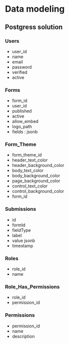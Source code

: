 # Data modeling

## Postgress solution

### Users

- user_id
- name
- email
- password
- verified
- active

### Forms

- form_id
- user_id
- published
- active
- allow_embed
- logo_path
- fields : jsonb<array>

### Form_Theme

- form_theme_id
- header_text_color
- header_background_color
- body_text_color
- body_background_color
- page_background_color
- control_text_color
- control_background_color
- form_id

### Submissions

- id
- formId
- fieldType
- label
- value jsonb<array>
- timestamp

### Roles

- role_id
- name

### Role_Has_Permissions

- role_id
- permission_id

### Permissions

- permission_id
- name
- description
